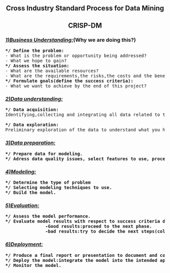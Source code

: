 ## <p align="center">**Cross Industry Standard Process for Data Mining**</p>
## <p align="center">**CRISP-DM**</p>
### <u>*1)Business Understanding:*</u>(Why we are doing this?)
<pre>
<b>*/ Define the problem:</b>
- What is the problem or opportunity being addressed?
- What we hope to gain?
<b>*/ Assess the situation:</b>
- What are the available resources?
- What are the requirements,the risks,the costs and the benefits?
<b>*/ Formulate goals(define the success criteria):</b>
- What we want to achieve by the end of this project?
</pre>

### <u>*2)Data understanding:*</u>
<pre>
<b>*/ Data acquisition:</b>
Identifying,collecting and integrating all data related to the problem.

<b>*/ Data exploration:</b>
Preliminary exploration of the data to understand what you have to work with.
</pre>

### <u>*3)Data preparation:*</u>
<pre>
<b>*/ Prepare data for modeling.</b>
<b>*/ Adress data quality issues, select features to use, process data for modeling.</b>
</pre>

### <u>*4)Modeling:*</u>
<pre>
<b>*/ Determine the type of problem</b>
<b>*/ Selecting modeling techniques to use.</b>
<b>*/ Build the model.</b>
</pre>

### <u>*5)Evaluation:*</u>
<pre>
<b>*/ Assess the model performance.</b>
<b>*/ Evaluate model results with respect to success criteria defined in the first step:
               -Good results:proceed to the next phase.
               -bad results:try to decide the next steps(collecting                          &nbsp;&nbsp;&nbsp;&nbsp;&nbsp;&nbsp;&nbsp;&nbsp;&nbsp;&nbsp;&nbsp;&nbsp;&nbsp;&nbsp;&nbsp;&nbsp;&nbsp;&nbsp;&nbsp;&nbsp;&nbsp;&nbsp;&nbsp;&nbsp;&nbsp;&nbsp;&nbsp; more data,cleaning data..)</b>
</pre>

### <u>*6)Deployment:*</u>
<pre>
<b>*/ Produce a final report or presentation to document and communicate the findiings of the project to address.(Model performance,business objectives).</b>
<b>*/ Deploy the model:integrate the model into the intended application. </b>
<b>*/ Monitor the model.</b>
</pre>
